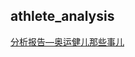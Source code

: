 
## athlete_analysis
[分析报告—奥运健儿那些事儿](https://infogram.com/app/#/edit/3cff0679-50b4-4691-8693-8cbe23f83453)
